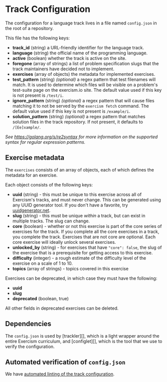 # Track Configuration

The configuration for a language track lives in a file named `config.json` in the root of a repository.

This file has the following keys:

* **track_id** (string) a URL-friendly identifier for the language track.
* **language** (string) the official name of the programming language.
* **active** (boolean) whether the track is active on the site.
* **foregone** (array of strings) a list of problem specification slugs that the track maintainers have decided not to implement.
* **exercises** (array of objects) the metadata for implemented exercises.
* **test_pattern** (string) _(optional)_ a regex pattern that test filenames will match. It is used to determine which files will be visible on a problem's test-suite page on the exercism.io site. The default value used if this key is not present is `/test/i`.
* **ignore_pattern** (string) _(optional)_ a regex pattern that will cause files matching it to not be served by the `exercism fetch` command. The default value used if this key is not present is `/example/i`.
* **solution_pattern** (string) _(optional)_ a regex pattern that matches solution files in the track repository. If not present, it defaults to `/[Ee]xample/`.

_See https://golang.org/s/re2syntax for more information on the supported syntax for regular expression patterns._
## Exercise metadata

The `exercises` consists of an array of objects, each of which defines the metadata for an exercise.

Each object consists of the following keys:

* **uuid** (string) - this must be unique to this exercise across all of Exercism's tracks, and must never change. This can be generated using any UUID generator tool. If you don't have a favorite, try [uuidgenerator.net](https://www.uuidgenerator.net/).
* **slug** (string) - this must be unique _within_ a track, but can exist in multiple tracks. The slug can change.
* **core** (boolean) - whether or not this exercise is part of the core series of exercises for the track. If you complete all the core exercises in a track, you complete the track. Exercises that are not core are optional. Each core exercise will ideally unlock several exercises.
* **unlocked_by** (string) - for exercises that have `"core": false`, the slug of the exercise that is a prerequisite for getting access to this exercise.
* **difficulty** (integer) - a rough estimate of the difficulty level of the exercise on a scale of 1 to 10.
* **topics** (array of strings) - topics covered in this exercise

Exercises can be deprecated, in which case they must have the following:

- **uuid**
- **slug**
- **deprecated** (boolean, true)

All other fields in deprecated exercises can be deleted.

## Dependencies

The `config.json` is used by [trackler][], which is a light wrapper around the entire Exercism curriculum, and [configlet][], which is the tool that we use to verify the configuration.

## Automated verification of `config.json`

We have [automated linting of the track configuration][configlet-lint].

[configlet-lint]: /language-tracks/configuration/linting.md

